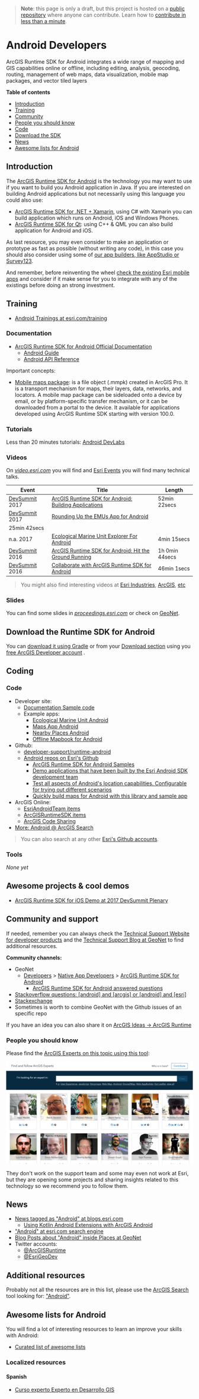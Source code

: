 > **Note**: this page is only a draft, but this project is hosted on a [public repository](https://github.com/hhkaos/awesome-arcgis) where anyone can contribute. Learn how to [contribute in less than a minute](https://github.com/hhkaos/awesome-arcgis/blob/master/CONTRIBUTING.md#contributions).

# Android Developers

ArcGIS Runtime SDK for Android integrates a wide range of mapping and GIS capabilities online or offline, including editing, analysis, geocoding, routing, management of web maps, data visualization, mobile map packages, and vector tiled layers

<!-- START doctoc generated TOC please keep comment here to allow auto update -->
<!-- DON'T EDIT THIS SECTION, INSTEAD RE-RUN doctoc TO UPDATE -->
**Table of contents**

- [Introduction](#introduction)
- [Training](#training)
- [Community](#community)
- [People you should know](#people-you-should-know)
- [Code](#code)
- [Download the SDK](#download-the-sdk)
- [News](#news)
- [Awesome lists for Android](#awesome-lists-for-android)

<!-- END doctoc generated TOC please keep comment here to allow auto update -->

## Introduction

The [ArcGIS Runtime SDK for Android](https://developers.arcgis.com/android/) is the technology you may want to use if you want to build you Android application in Java. If you are interested on building Android applications but not necessarily using this language you could also use:

* [ArcGIS Runtime SDK for .NET + Xamarin](../xamarin/README.md), using C# with Xamarin you can build application which runs on Android, iOS and Windows Phones.
* [ArcGIS Runtime SDK for Qt](../qt/README.md): using C++ & QML you can also build application for Android and iOS.

As last resource, you may even consider to make an application or prototype as fast as possible (without writing any code), in this case you should also consider using some of [our app builders, like AppStudio or Survey123](../../../arcgis/products/README.md#app-builders).

And remember, before reinventing the wheel [check the existing Esri mobile apps](../../../arcgis/mobile-apps/README.md) and consider if it make sense for you to integrate with any of the existings before doing an strong investment.

## Training

* [Android Trainings at esri.com/training](https://www.esri.com/training/Bookmark/BJ7CvLE9l)

### Documentation

* [ArcGIS Runtime SDK for Android Official Documentation](https://developers.arcgis.com/android/latest/)
    * [Android Guide](https://developers.arcgis.com/android/latest/guide/develop-your-first-map-app.htm)
    * [Android API Reference](https://developers.arcgis.com/android/latest/api-reference/reference/packages.html)

Important concepts:

  * [Mobile maps package](https://developers.arcgis.com/android/latest/guide/create-an-offline-map.htm): is a file object (.mmpk) created in ArcGIS Pro. It is a transport mechanism for maps, their layers, data, networks, and locators. A mobile map package can be sideloaded onto a device by email, or by platform-specific transfer mechanism, or it can be downloaded from a portal to the device. It available for applications developed using ArcGIS Runtime SDK starting with version 100.0.

### Tutorials

Less than 20 minutes tutorials: [Android DevLabs](https://developers.arcgis.com/labs/browse/?topic=any&product=Android)

### Videos

On [*video.esri.com*](https://www.esri.com/videos/search?q=android#?sortby=recent) you will find and [Esri Events](https://www.youtube.com/channel/UC_yE3TatdZKAXvt_TzGJ6mw/search?query=android) you will find many technical talks.


|Event|Title|Length|
|---|---|---|
|[DevSummit](http://www.esri.com/events/devsummit) 2017|[ArcGIS Runtime SDK for Android: Building Applications](https://www.youtube.com/watch?v=B2HVkFXfYmU)| 52min 22secs|
|[DevSummit](http://www.esri.com/events/devsummit) 2017|[Rounding Up the EMUs App for Android](https://www.youtube.com/watch?v=CPG7DHq7Wa8)
|25min 42secs|
|n.a. 2017|[Ecological Marine Unit Explorer For Android](https://www.youtube.com/watch?v=Sf6BF-P2E-E)|4min 15secs
|[DevSummit](http://www.esri.com/events/devsummit) 2016|[ArcGIS Runtime SDK for Android: Hit the Ground Running](https://www.esri.com/videos/watch?videoid=5065&channelid=LegacyVideo&isLegacy=true&title=arcgis-runtime-sdk-for-android:-hit-the-ground-running)|1h 0min 44secs|
|[DevSummit](http://www.esri.com/events/devsummit) 2016|[Collaborate with ArcGIS Runtime SDK for Android](https://www.esri.com/videos/watch?videoid=4435&channelid=LegacyVideo&isLegacy=true&title=collaborate-with-arcgis-runtime-sdk-for-android)|46min 1secs


> You might also find interesting videos at [Esri Industries](https://www.youtube.com/channel/UCZTiOg3n0pqUDSatq7mS2PA), [ArcGIS](https://www.youtube.com/channel/UCgGDPs8cte-VLJbgpaK4GPw), [etc](https://esri-es.github.io/awesome-arcgis/esri/#youtube-channels)

### Slides

You can find some slides in [*proceedings.esri.com*](https://www.google.es/search?q=site%3Aproceedings.esri.com+Android) or check on [GeoNet](https://community.esri.com/content?query=Android&filterID=all~objecttype~objecttype%5Bdocument%5D).

## Download the Runtime SDK for Android

You can [download it using Gradle](https://developers.arcgis.com/android/10-2/guide/install-and-set-up.htm#ESRI_SECTION1_C9913E8160D74241977115BEA470E1C3) or from your [Download section](https://developers.arcgis.com/downloads/) using you [free ArcGIS Developer account](https://developers.arcgis.com/sign-up) .

## Coding

### Code

* Developer site:
    * [Documentation Sample code](https://developers.arcgis.com/android/latest/sample-code/sample-code.htm)
    * Example apps:
        * [Ecological Marine Unit Android](https://developers.arcgis.com/example-apps/ecological-marine-unit-android/)
        * [Maps App Android](https://developers.arcgis.com/example-apps/maps-app-android/)
        * [Nearby Places Android](https://developers.arcgis.com/example-apps/nearby-android/)
        * [Offline Mapbook for Android](https://developers.arcgis.com/example-apps/mapbook-android/)   
* Github:
    * [developer-support/runtime-android](https://github.com/Esri/developer-support/tree/master/runtime-android)
    * [Android repos on Esri's Github](https://github.com/search?q=org%3AEsri+android)
      * [ArcGIS Runtime SDK for Android Samples](https://github.com/Esri/arcgis-runtime-samples-android)
      * [Demo applications that have been built by the Esri Android SDK development team](https://github.com/Esri/arcgis-runtime-demos-android)
      * [Test all aspects of Android's location capabilities. Configurable for trying out different scenarios](https://github.com/Esri/android-gps-test-tool)
      * [Quickly build maps for Android with this library and sample app](https://github.com/Esri/quickstart-map-android)
* ArcGIS Online:
    * [EsriAndroidTeam items](https://www.arcgis.com/home/search.html?q=owner%3AEsriAndroidTeam&restrict=false&start=1&sortOrder=desc&sortField=modified)
    * [ArcGISRuntimeSDK items](https://www.arcgis.com/home/search.html?q=owner%3AArcGISRuntimeSDK&restrict=false&start=1&sortOrder=desc&sortField=modified)
    * [ArcGIS Code Sharing](http://codesharing.arcgis.com/)
* [More: Android @ ArcGIS Search](https://esri-es.github.io/arcgis-search/?search=Android+site%3Agithub.com&utm_campaign=awesome-list&utm_source=awesome-list&utm_medium=page)

> You can also search at any other [Esri's Github accounts](https://hhkaos.github.io/awesome-arcgis/esri/#github-accounts).

### Tools

*None yet*

## Awesome projects & cool demos

* [ArcGIS Runtime SDK for iOS Demo at 2017 DevSummit Plenary](https://youtu.be/8ebDGwBZTUI?t=8m27s)

## Community and support

If needed, remember you can always check the [Technical Support Website for developer products](https://support.esri.com/en/Products/Developers) and the [Technical Support Blog at GeoNet](https://community.esri.com/groups/technical-support/blog/tags#/) to find additional resources.

**Community channels:**

* GeoNet
    * [Developers](https://community.esri.com/community/developers) > [Native App Developers](https://community.esri.com/community/developers/native-app-developers) > [ArcGIS Runtime SDK for Android](https://community.esri.com/community/developers/native-app-developers/arcgis-runtime-sdk-for-android)
        * [ArcGIS Runtime SDK for Android answered questions](https://community.esri.com/community/developers/native-app-developers/arcgis-runtime-sdk-for-android/content?filterID=contentstatus%5Bpublished%5D~objecttype~thread%5Bquestions%5D~thread%5Banswered%5D)
* [Stackoverflow questions: [android] and [arcgis] or [android] and [esri]](https://stackoverflow.com/search?q=%5Bandroid%5D+and+%5Barcgis%5D+or+%5Bandroid%5D+and+%5Besri%5D+)
* [Stackexchange](https://gis.stackexchange.com/search?q=Android)
* Sometimes is worth to combine GeoNet with the Github issues of an specific repo

If you have an idea you can also share it on [ArcGIS Ideas -> ArcGIS Runtime](https://community.esri.com/community/arcgis-ideas/content?filterID=contentstatus%5Bpublished%5D~category%5Barcgis-runtime%5D&query=android)

### People you should know

Please find the [ArcGIS Experts on this topic using this tool](https://esri-es.github.io/arcgis-experts/?topic=Android):

[![ArcGIS Experts Tool Screenshot](https://github.com/esri-es/arcgis-experts/blob/master/assets/imgs/arcgis-experts-tool.png?raw=true)](https://esri-es.github.io/arcgis-experts/?topic=Android)

They don't work on the support team and some may even not work at Esri,
but they are opening some projects and sharing insights related to this
technology so we recommend you to follow them.

## News

* [News tagged as "Android" at blogs.esri.com](https://blogs.esri.com/esri/arcgis/tag/android/)
    * [Using Kotlin Android Extensions with ArcGIS Android](https://blogs.esri.com/esri/arcgis/2017/05/19/using-kotlin-android-extensions-with-arcgis-android/)
* ["Android" at esri.com search engine](https://www.esri.com/search?filter=Blogs&q=Android&search=Search)
* [Blog Posts about "Android" inside Places at GeoNet](https://community.esri.com/content?query=Android&filterID=all~objecttype~objecttype%5Bblogpost%5D)
* Twitter accounts:
    * [@ArcGISRuntime](https://twitter.com/arcgisruntime)
    * [@EsriGeoDev](https://twitter.com/EsriGeoDev)

## Additional resources

Probably not all the resources are in this list, please use the [ArcGIS Search](https://esri-es.github.io/arcgis-search/) tool looking for: ["Android"](https://esri-es.github.io/arcgis-search/?search="Android"&utm_campaign=awesome-list&utm_source=awesome-list&utm_medium=page).

## Awesome lists for Android
You will find a lot of interesting resources to learn an improve your skills
with Android:
* [Curated list of awesome lists](https://github.com/sindresorhus/awesome)

### Localized resources

#### Spanish

* [Curso experto Experto en Desarrollo GIS](http://www.esri.es/cursos-y-master/curso-experto/)
